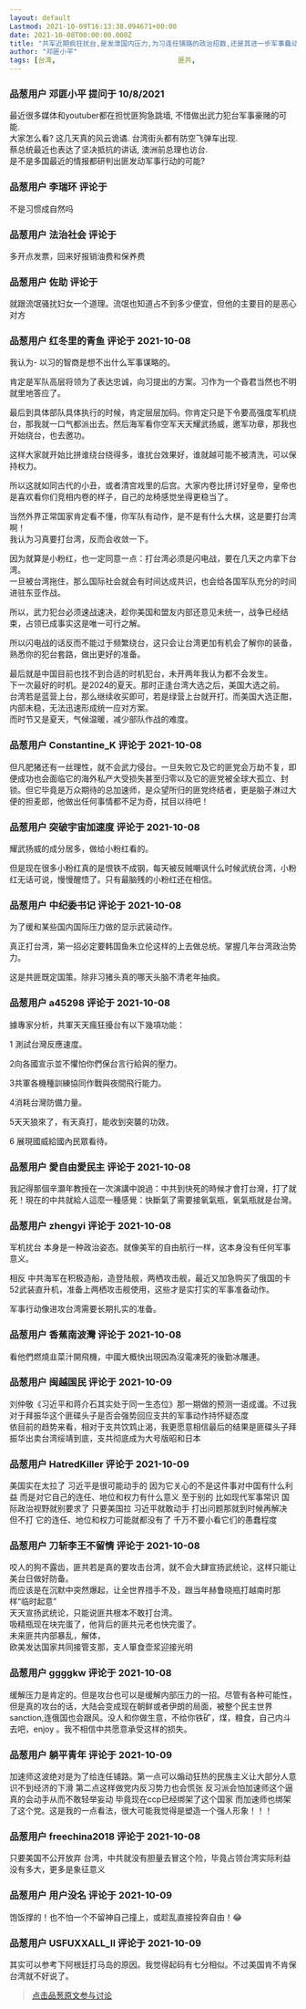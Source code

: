 ```yaml
---
layout: default
Lastmod: 2021-10-09T16:13:38.094671+00:00
date: 2021-10-08T00:00:00.000Z
title: "共军近期疯狂扰台,是发泄国内压力,为习连任铺路的政治招数,还是其进一步军事蠢动的前兆?"
author: "邓匪小平"
tags: [台湾,								匪共,								海峡两岸,								侵略台灣]
---
```



### 品葱用户 **邓匪小平** 提问于 10/8/2021
    
最近很多媒体和youtuber都在担忧匪狗急跳墙, 不惜做出武力犯台军事豪赌的可能.  
大家怎么看? 这几天真的风云诡谲. 台湾街头都有防空飞弹车出现.  
蔡总统最近也表达了坚决抵抗的讲话, 澳洲前总理也访台.  
是不是多国最近的情报都研判出匪发动军事行动的可能?
    
                

### 品葱用户 **李瑞环** 评论于 
        
不是习惯成自然吗
        
                

### 品葱用户 **法治社会** 评论于 
        
多开点发票，回来好报销油费和保养费
        
                

### 品葱用户 **佐助** 评论于 
        
就跟流氓骚扰妇女一个道理。流氓也知道占不到多少便宜，但他的主要目的是恶心对方
        
                

### 品葱用户 **红冬里的青鱼** 评论于 2021-10-08
        
我认为- 以习的智商是想不出什么军事谋略的。  
  
肯定是军队高层将领为了表达忠诚，向习提出的方案。习作为一个昏君当然也不明就里地答应了。  
  
最后到具体部队具体执行的时候，肯定层层加码。你肯定只是下令要高强度军机绕台，那我就一口气都派出去。然后海军看你空军天天耀武扬威，邀军功章，那我也开始绕台，也去邀功。  
  
这样大家就开始比拼谁绕台绕得多，谁扰台效果好，谁就越可能不被清洗，可以保持权力。  
  
所以这就如同古代的小丑，或者清宫戏里的后宫。大家内卷比拼讨好皇帝，皇帝也是喜欢看你们竞相内卷的样子，自己的龙椅感觉坐得更稳当了。  
  
当然外界正常国家肯定看不懂，你军队有动作，是不是有什么大棋，这是要打台湾啊！  
我认为习真要打台湾，反而会收敛一下。  
  
因为就算是小粉红，也一定同意一点：打台湾必须是闪电战，要在几天之内拿下台湾。  
一旦被台湾拖住，那么国际社会就会有时间达成共识，也会给各国军队充分的时间进驻东亚作战。  
  
所以，武力犯台必须速战速决，趁你美国和盟友内部还意见未统一，战争已经结束，占领已成事实这是唯一可行之解。  
  
所以闪电战的话反而不能过于频繁绕台，这只会让台湾更加有机会了解你的装备，熟悉你的犯台套路，做出更好的准备。  
  
最后就是中国目前也找不到合适的时机犯台，未开两年我认为都不会发生。  
下一次最好的时机。是2024的夏天。那时正逢台湾大选之后，美国大选之前。  
台湾若是蓝营上台，那么继续收买即可，若是绿营上台就开打。而美国大选正酣，内部未稳，无法迅速形成统一应对方案。  
而时节又是夏天，气候温暖，减少部队作战的难度。
        
                

### 品葱用户 **Constantine_K** 评论于 2021-10-08
        
但凡肥猪还有一丝理性，就不会武力侵台。一旦失败它及它的匪党会万劫不复，即便成功也会面临它的海外私产大受损失甚至归零以及它的匪党被全球大孤立、封锁。但它毕竟是万众期待的总加速师，是众望所归的匪党终结者，更是脑子淋过大便的担麦郎，他做出任何事情都不足为奇，拭目以待吧！
        
                

### 品葱用户 **突破宇宙加速度** 评论于 2021-10-08
        
耀武扬威的成分居多，做给小粉红看的。  
  
但是现在很多小粉红真的是恨铁不成钢，每天被反贼嘲讽什么时候武统台湾，小粉红无话可说，慢慢醒悟了。只有最脑残的小粉红还在相信。
        
                

### 品葱用户 **中纪委书记** 评论于 2021-10-08
        
为了缓和某些国内国际压力做的显示武装动作。  
  
真正打台湾，第一招必定要韩国鱼朱立伦这样的上去做总统。掌握几年台湾政治势力。  
  
这是共匪既定国策。除非习猪头真的哪天头脑不清老年抽疯。
        
                

### 品葱用户 **a45298** 评论于 2021-10-08
        
據專家分析，共軍天天瘋狂擾台有以下幾項功能：  
  
1 測試台灣反應速度。  
  
2向各國宣示並不懼怕你們保台言行給與的壓力。  
  
3共軍各機種訓練協同作戰與夜間飛行能力。  
  
4消耗台灣防備力量。  
  
5天天狼來了，有天真打，能收到突襲的功效。  
  
6 展現國威給國內民眾看待。
        
                

### 品葱用户 **愛自由愛民主** 评论于 2021-10-08
        
我記得那個辛灝年教授在一次演講中說過：中共到快死的時候才會打台灣，打了就死！現在的中共就給人這麼一種感覺：快斷氣了需要接氧氣瓶，氧氣瓶就是台灣。
        
                

### 品葱用户 **zhengyi** 评论于 2021-10-08
        
军机扰台 本身是一种政治姿态。就像美军的自由航行一样，这本身没有任何军事意义。  
  
相反 中共海军在积极造船，造登陆舰，两栖攻击舰，最近又加急购买了俄国的卡52武装直升机，准备上两栖攻击舰使用，这些才是实打实的军事准备动作。  
  
军事行动像进攻台湾需要长期扎实的准备。
        
                

### 品葱用户 **香蕉南波灣** 评论于 2021-10-08
        
看他們燃燒韭菜汁開飛機，中國大概快出現因為沒電凍死的後勤冰雕連。
        
                

### 品葱用户 **闽越国民** 评论于 2021-10-09
        
刘仲敬《习近平和蒋介石其实处于同一生态位》那一期做的预测一语成谶。不过我对于拜振华这个匪碟头子是否会强势回应支共的军事动作持怀疑态度  
依目前的趋势来看，相对于支共饮鸩止渴，我更愿意相信最后的结果是匪碟头子拜振华出卖台湾绥靖到底，支共彻底成为大号版昭和日本
        
                

### 品葱用户 **HatredKiller** 评论于 2021-10-09
        
美国实在太拉了 习近平是很可能动手的 因为它关心的不是这件事对中国有什么利益 而是对它自己的连任、地位和权力有什么意义 至于别的 比如现代军事常识 国际政治视野就别要求了 只要美国拉 习近平就敢动手 打出问题那就到时候再解决 但不打 它的连任、地位和权力可能就都没有了 千万不要小看它们的愚蠢程度
        
                

### 品葱用户 **刀斩李王不留情** 评论于 2021-10-08
        
咬人的狗不露齿，匪共若是真的要攻击台湾，就不会大肆宣扬武统论，这样只能让美台日做好防备。  
而应该是在沉默中突然爆起，让全世界措手不及，跟当年赫鲁晓瓶打越南时那样“临时起意”  
天天宣扬武统论，只能说匪共根本不敢打台湾。  
吸精瓶现在块完蛋了，他背后的匪共元老也快完蛋了。  
未来匪共内部暴乱，解体，  
欧美发达国家共同接管支那，支人箪食壶浆迎接光明
        
                

### 品葱用户 **ggggkw** 评论于 2021-10-08
        
缓解压力是肯定的。但是攻台也可以是缓解内部压力的一招。尽管有各种可能性，但是真的攻台的话，大陆会变成现在朝鲜或者伊朗的局面，被整个民主世界sanction,连俄国也会跟风。没人和你做生意，不给你铁矿，煤，粮食，自己内斗去吧，enjoy 。我不相信中共愿意承受这样的损失。
        
                

### 品葱用户 **躺平青年** 评论于 2021-10-09
        
加速师这波绝对是为了给连任铺路。第一点可以煽动狂热的民族主义让大部分人意识不到经济的下滑 第二点这样做党内反习势力也会慌张 反习派会怕加速师这个逼真的会动手从而不敢轻举妄动 毕竟现在ccp已经绑架了这个国家 而加速师也绑架了这个党。这是我的一点看法，很大可能我觉得是塑造一个强人形象！！！
        
                

### 品葱用户 **freechina2018** 评论于 2021-10-08
        
只要美国不公开放弃 台湾，中共就没有胆量去冒这个险，毕竟占领台湾实际利益没有多大，更多是象征意义
        
                

### 品葱用户 **用户没名** 评论于 2021-10-09
        
饱饭撑的！也不怕一个不留神自己撞上，或趁乱直接投奔自由！😂
        
                

### 品葱用户 **USFUXXALL_II** 评论于 2021-10-09
        
其实可以参考下阿根廷打马岛的原因。我觉得起码有七分相似。不过美国肯不肯保台湾就不好说了。
        
                





> [点击品葱原文参与讨论](https://pincong.rocks/question/42320)

